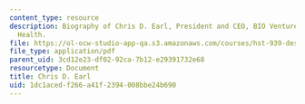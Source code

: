 ```yaml
---
content_type: resource
description: Biography of Chris D. Earl, President and CEO, BIO Ventures for Global
  Health.
file: https://ol-ocw-studio-app-qa.s3.amazonaws.com/courses/hst-939-designing-and-sustaining-technology-innovation-for-global-health-practice-spring-2008/1dc1acedf266a41f2394008bbe24b690_chris_bio.pdf
file_type: application/pdf
parent_uid: 3cd12e23-df02-92ca-7b12-e29391732e68
resourcetype: Document
title: Chris D. Earl
uid: 1dc1aced-f266-a41f-2394-008bbe24b690
---
```

